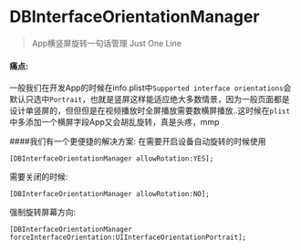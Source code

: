 # DBInterfaceOrientationManager
> App横竖屏旋转一句话管理 Just One Line

#### 痛点:
一般我们在开发App的时候在info.plist中`Supported interface orientations`会默认只选中`Portrait`，也就是竖屏这样能适应绝大多数情景，因为一般页面都是设计单竖屏的，但但但是在视频播放时全屏播放需要数横屏播放..这时候在`plist`中多添加一个横屏字段App又会胡乱旋转，真是头疼，mmp

####我们有一个更便捷的解决方案:
在需要开启设备自动旋转的时候使用

```
[DBInterfaceOrientationManager allowRotation:YES];
```
需要关闭的时候:

```
[DBInterfaceOrientationManager allowRotation:NO];
```
强制旋转屏幕方向:

```
[DBInterfaceOrientationManager forceInterfaceOrientation:UIInterfaceOrientationPortrait];
```

